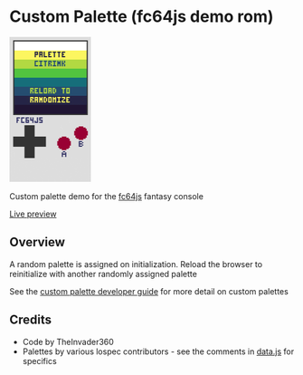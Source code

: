 # Custom Palette (fc64js demo rom)

[<img src="https://raw.githubusercontent.com/TheInvader360/fc64js/main/rom/demo/custom-palette/docs/custom-palette.gif" width="144"/>](https://theinvader360.github.io/fc64js/rom/demo/custom-palette/)

Custom palette demo for the [fc64js](https://github.com/TheInvader360/fc64js) fantasy console

[Live preview](https://theinvader360.github.io/fc64js/rom/demo/custom-palette/)

## Overview

A random palette is assigned on initialization. Reload the browser to reinitialize with another randomly assigned palette

See the [custom palette developer guide](../../../docs/custom-palette/) for more detail on custom palettes

## Credits

* Code by TheInvader360
* Palettes by various lospec contributors - see the comments in [data.js](data.js) for specifics
